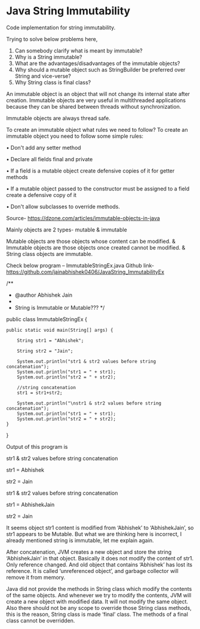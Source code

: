 # Java String Immutability
Code implementation for string immutability.

Trying to solve below problems here,

1.	Can somebody clarify what is meant by immutable?
2.	Why is a String immutable?
3.	What are the advantages/disadvantages of the immutable objects?
4.	Why should a mutable object such as StringBuilder be preferred over String and vice-verse?
5.	Why String class is final class?

An immutable object is an object that will not change its internal state after creation.
Immutable objects are very useful in multithreaded applications because they can be shared between threads without synchronization. 

Immutable objects are always thread safe.

To create an immutable object what rules we need to follow?
To create an immutable object you need to follow some simple rules:

•	Don't add any setter method

•	Declare all fields final and private

•	If a field is a mutable object create defensive copies of it for getter methods

•	If a mutable object passed to the constructor must be assigned to a field create a defensive copy of it

•	Don't allow subclasses to override methods.

Source- https://dzone.com/articles/immutable-objects-in-java

Mainly objects are 2 types- 
mutable &
immutable

Mutable objects are those objects whose content can be modified.
& Immutable objects are those objects once created cannot be modified.
& String class objects are immutable.

Check below program – ImmutableStringEx.java
Github link- https://github.com/jainabhishek0406/JavaString_ImmutabilityEx

/**
 * @author Abhishek Jain
 *
 * String is Immutable or Mutable???
 */
 
 
public class ImmutableStringEx {

    public static void main(String[] args) {
    
        String str1 = "Abhishek";
        
        String str2 = "Jain";

        System.out.println("str1 & str2 values before string concatenation");
        System.out.println("str1 = " + str1);
        System.out.println("str2 = " + str2);

        //string concatenation
        str1 = str1+str2;

        System.out.println("\nstr1 & str2 values before string concatenation");
        System.out.println("str1 = " + str1);
        System.out.println("str2 = " + str2);
    }
}

Output of this program is

str1 & str2 values before string concatenation

str1 = Abhishek

str2 = Jain

str1 & str2 values before string concatenation

str1 = AbhishekJain

str2 = Jain

It seems object str1 content is modified from ‘Abhishek’ to ‘AbhishekJain’, so str1 appears to be Mutable.
But what we are thinking here is incorrect, I already mentioned string is immutable, let me explain again.

After concatenation, JVM creates a new object and store the string ‘AbhishekJain’ in that object. Basically it does not modify the content of str1. Only reference changed. And old object that contains ‘Abhishek’ has lost its reference.
It is called ‘unreferenced object’, and garbage collector will remove it from memory.

Java did not provide the methods in String class which modify the contents 
of the same objects.
And whenever we try to modify the contents, JVM will create a new object with 
modified data. It will not modify the same object. Also there should not be any
scope to override those String class methods, this is the reason, 
String class is made ‘final’ class. The methods of a final class cannot be overridden. 
